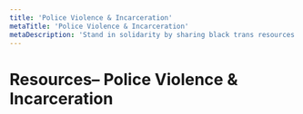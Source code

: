 ```yaml
---
title: 'Police Violence & Incarceration'
metaTitle: 'Police Violence & Incarceration'
metaDescription: 'Stand in solidarity by sharing black trans resources.'
---
```


# Resources– Police Violence & Incarceration